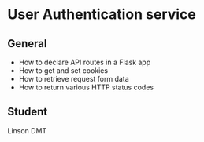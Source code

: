 # User Authentication service

## General
- How to declare API routes in a Flask app
- How to get and set cookies
- How to retrieve request form data
- How to return various HTTP status codes


## Student
Linson DMT

